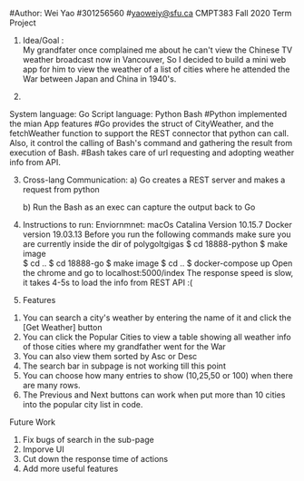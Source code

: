 #Author: Wei Yao
#301256560
#yaoweiy@sfu.ca
CMPT383 Fall 2020 Term Project
1) Idea/Goal :  
My grandfater once complained me about he can't view the Chinese TV weather broadcast now in Vancouver, So I decided to build a mini web app for him to view the weather of a list of cities where he attended the War between Japan and China in 1940's.

2) 
System language:  Go
Script language: Python Bash
#Python implemented the mian App features
#Go provides the struct of CityWeather, and the fetchWeather function to support the REST connector that python can call. Also, it control the calling of Bash's command and gathering the result from execution of Bash.
#Bash takes care of url requesting and adopting weather info from API.

3) Cross-lang Communication:
   a) Go creates a REST server and makes a request from python
   
   b) Run the Bash as an exec can capture the output back to Go

4) Instructions to run:
Enviornmnet: macOs Catalina Version 10.15.7  Docker version 19.03.13
Before you run the following commands make sure you are currently inside the dir of polygoltgigas
$ cd 18888-python
$ make image                       
$ cd ..
$ cd 18888-go
$ make image
$ cd ..
$ docker-compose up
Open the chrome and go to localhost:5000/index
The response speed is slow, it takes 4-5s to load the info from REST API :(

5) Features 
1. You can search a city's weather by entering the name of it and click the [Get Weather] button
2. You can click the Popular Cities to view a table showing all weather info of those cities where my grandfather went for the War
3. You can also view them sorted by Asc or Desc
4. The search bar in subpage is not working till this point
5. You can choose how many entries to show (10,25,50 or 100) when there are many rows.
6. The Previous and Next  buttons can work when put more than 10 cities into the popular city list in code.

Future Work
1. Fix bugs  of search in the sub-page
2. Imporve UI
3. Cut down the response time of actions
4. Add more useful features

